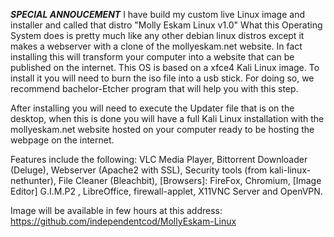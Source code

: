 ***SPECIAL ANNOUCEMENT***
I have build my custom live Linux image and installer and called that distro "Molly Eskam Linux v1.0"
What this Operating System does is pretty much like any other debian linux distros except it makes a webserver with a clone of the mollyeskam.net website.
In fact installing this will transform your computer into a website that can be published on the internet.
This OS is based on a xfce4 Kali Linux image. To install it you will need to burn the iso file into a usb stick. For doing so, we recommend bachelor-Etcher program that will help you with this step.

After installing you will need to execute the Updater file that is on the desktop, when this is done you will have a full Kali Linux installation with the mollyeskam.net website hosted on your computer ready to be hosting the webpage on the internet.

Features include the following:
VLC Media Player, Bittorrent Downloader (Deluge), Webserver (Apache2 with SSL), Security tools (from kali-linux-nethunter), File Cleaner (Bleachbit), [Browsers]: FireFox, Chromium, [Image Editor] G.I.M.P2 , LibreOffice, firewall-applet, X11VNC Server and OpenVPN.


Image will be available in few hours at this address:
https://github.com/independentcod/MollyEskam-Linux

